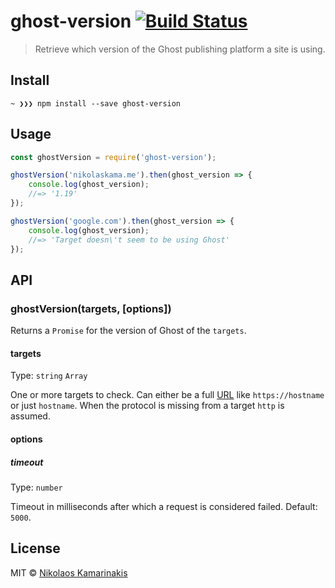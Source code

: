 # ghost-version [![Build Status](https://travis-ci.org/k4m4/ghost-version.svg?branch=master)](https://travis-ci.org/k4m4/ghost-version)

> Retrieve which version of the Ghost publishing platform a site is using.

## Install

```
~ ❯❯❯ npm install --save ghost-version
```


## Usage

```js
const ghostVersion = require('ghost-version');

ghostVersion('nikolaskama.me').then(ghost_version => {
	console.log(ghost_version);
	//=> '1.19'
});

ghostVersion('google.com').then(ghost_version => {
	console.log(ghost_version);
	//=> 'Target doesn\'t seem to be using Ghost'
});
```


## API

### ghostVersion(targets, [options])

Returns a `Promise` for the version of Ghost of the `targets`.

#### targets

Type: `string` `Array`

One or more targets to check. Can either be a full [URL](https://nodejs.org/api/url.html) like `https://hostname` or just `hostname`. When the protocol is missing from a target `http` is assumed.

#### options

##### timeout

Type: `number`

Timeout in milliseconds after which a request is considered failed. Default: `5000`.


## License

MIT © [Nikolaos Kamarinakis](https://nikolaskama.me/)